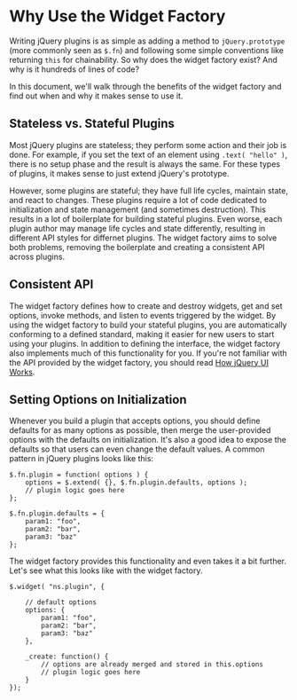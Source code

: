 # Why Use the Widget Factory

Writing jQuery plugins is as simple as adding a method to `jQuery.prototype`
(more commonly seen as `$.fn`) and following some simple conventions like returning `this` for chainability.
So why does the widget factory exist? And why is it hundreds of lines of code?

In this document, we'll walk through the benefits of the widget factory and find out
when and why it makes sense to use it.

## Stateless vs. Stateful Plugins

Most jQuery plugins are stateless; they perform some action and their job is done.
For example, if you set the text of an element using `.text( "hello" )`,
there is no setup phase and the result is always the same.
For these types of plugins, it makes sense to just extend jQuery's prototype.

However, some plugins are stateful; they have full life cycles, maintain state, and react to changes.
These plugins require a lot of code dedicated to initialization and state management (and sometimes destruction).
This results in a lot of boilerplate for building stateful plugins.
Even worse, each plugin author may manage life cycles and state differently,
resulting in different API styles for differnet plugins.
The widget factory aims to solve both problems,
removing the boilerplate and creating a consistent API across plugins.

## Consistent API

The widget factory defines how to create and destroy widgets,
get and set options, invoke methods, and listen to events triggered by the widget.
By using the widget factory to build your stateful plugins,
you are automatically conforming to a defined standard,
making it easier for new users to start using your plugins.
In addition to defining the interface,
the widget factory also implements much of this functionality for you.
If you're not familiar with the API provided by the widget factory,
you should read [How jQuery UI Works](how-jquery-ui-works.md).

## Setting Options on Initialization

Whenever you build a plugin that accepts options,
you should define defaults for as many options as possible,
then merge the user-provided options with the defaults on initialization.
It's also a good idea to expose the defaults so that users can even change the default values.
A common pattern in jQuery plugins looks like this:

	$.fn.plugin = function( options ) {
		options = $.extend( {}, $.fn.plugin.defaults, options );
		// plugin logic goes here
	};
	
	$.fn.plugin.defaults = {
		param1: "foo",
		param2: "bar",
		param3: "baz"
	};

The widget factory provides this functionality and even takes it a bit further.
Let's see what this looks like with the widget factory.

	$.widget( "ns.plugin", {
	
		// default options
		options: {
			param1: "foo",
			param2: "bar",
			param3: "baz"
		},
		
		_create: function() {
			// options are already merged and stored in this.options
			// plugin logic goes here
		}
	});
